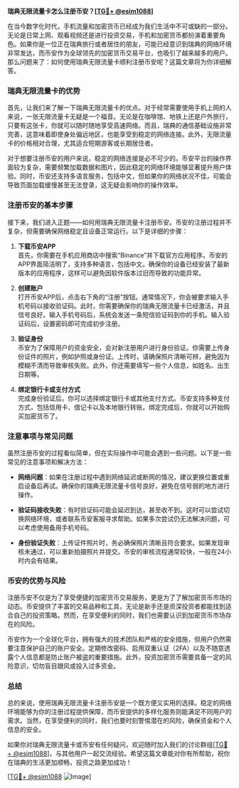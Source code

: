 **瑞典无限流量卡怎么注册币安？[[TG💪+ @esim1088](https://t.me/s/esim1088)]**

在当今数字化时代，手机流量和加密货币已经成为我们生活中不可或缺的一部分。无论是日常上网、观看视频还是进行投资交易，手机和加密货币都扮演着重要角色。如果你是一位正在瑞典旅行或者居住的朋友，可能已经意识到瑞典的网络环境非常发达，而币安作为全球领先的加密货币交易平台，也吸引了越来越多的用户。那么问题来了：如何使用瑞典无限流量卡顺利注册币安呢？这篇文章将为你详细解答。

### 瑞典无限流量卡的优势

首先，让我们来了解一下瑞典无限流量卡的优点。对于经常需要使用手机上网的人来说，一张无限流量卡无疑是一个福音。无论是在咖啡馆、地铁上还是户外旅行，只要有这张卡，你就可以随时随地享受高速网络。而且，瑞典的通信基础设施非常完善，这意味着即使身处偏远地区，也能享受到稳定的网络连接。此外，无限流量卡的价格相对合理，尤其适合短期游客或长期居住者。

对于想要注册币安的用户来说，稳定的网络连接是必不可少的。币安平台的操作界面较为复杂，需要频繁加载数据和图片，因此稳定的网络环境能够显著提升用户体验。同时，币安还支持多语言服务，包括中文，但如果你的网络状况不佳，可能会导致页面加载缓慢甚至无法登录，这无疑会影响你的操作效率。

### 注册币安的基本步骤

接下来，我们进入正题——如何用瑞典无限流量卡注册币安。币安的注册过程并不复杂，但需要确保网络稳定且设备正常运行。以下是详细的步骤：

1. **下载币安APP**  
   首先，你需要在手机应用商店中搜索“Binance”并下载官方应用程序。币安的APP界面简洁明了，支持多种语言，包括中文。确保你的设备已经安装了最新版本的应用程序，这样可以避免因软件版本过旧而导致的功能异常。

2. **创建账户**  
   打开币安APP后，点击右下角的“注册”按钮。通常情况下，你会被要求输入手机号码以接收验证码。此时，你需要确保你的瑞典无限流量卡已经激活，并且信号良好。输入手机号码后，系统会发送一条短信验证码到你的手机。输入验证码后，设置密码即可完成初步注册。

3. **验证身份**  
   币安为了保障用户的资金安全，会对新注册用户进行身份验证。你需要上传身份证件的照片，例如护照或身份证。上传时，请确保照片清晰可辨，避免因为模糊不清而导致审核失败。此外，你还需要填写一些个人信息，如姓名、出生日期等。

4. **绑定银行卡或支付方式**  
   完成身份验证后，你可以选择绑定银行卡或其他支付方式。币安支持多种支付方式，包括信用卡、借记卡以及本地银行转账。绑定完成后，你就可以开始购买加密货币了。

### 注意事项与常见问题

虽然注册币安的过程看似简单，但在实际操作中可能会遇到一些问题。以下是一些常见的注意事项和解决方法：

- **网络问题**：如果在注册过程中遇到网络延迟或断网的情况，建议更换位置或重启设备后再试。确保你的瑞典无限流量卡信号良好，避免在信号弱的地方进行操作。
  
- **验证码接收失败**：有时验证码可能会延迟到达，甚至收不到。这时可以尝试切换网络环境，或者联系币安客服寻求帮助。如果多次尝试仍无法解决问题，可以考虑使用备用手机号码。

- **身份验证失败**：上传证件照片时，务必确保照片清晰且符合要求。如果发现审核未通过，可以重新拍摄照片并提交。币安的审核流程通常较快，一般在24小时内会有结果。

### 币安的优势与风险

注册币安不仅是为了享受便捷的加密货币交易服务，更是为了了解加密货币市场的动态。币安提供了丰富的交易品种和工具，无论是新手还是资深投资者都能找到适合自己的投资策略。然而，在享受便利的同时，我们也需要认识到加密货币市场存在的风险。

币安作为一个全球化平台，拥有强大的技术团队和严格的安全措施，但用户仍然需要注意保护自己的账户安全。定期修改密码、启用双重认证（2FA）以及不随意透露个人信息都是防止账户被盗的重要措施。此外，投资加密货币需要具备一定的风险意识，切勿盲目跟风或投入过多资金。

### 总结

总的来说，使用瑞典无限流量卡注册币安是一个既方便又实用的选择。稳定的网络环境能够为你的注册过程提供保障，而币安提供的多样化服务则能满足不同用户的需求。当然，在享受便利的同时，我们也要时刻警惕潜在的风险，确保资金和个人信息的安全。

如果你对瑞典无限流量卡或币安有任何疑问，欢迎随时加入我们的讨论群组[[TG💪+ @esim1088](https://t.me/s/esim1088)]，与其他用户一起交流经验。希望这篇文章能对你有所帮助，祝你在瑞典的生活更加顺畅，投资之路更加成功！

[[TG💪+ @esim1088](https://t.me/s/esim1088) ![Image](https://i.postimg.cc/4NQfJmqS/Snipaste-2025-05-13-00-14-12.png)]